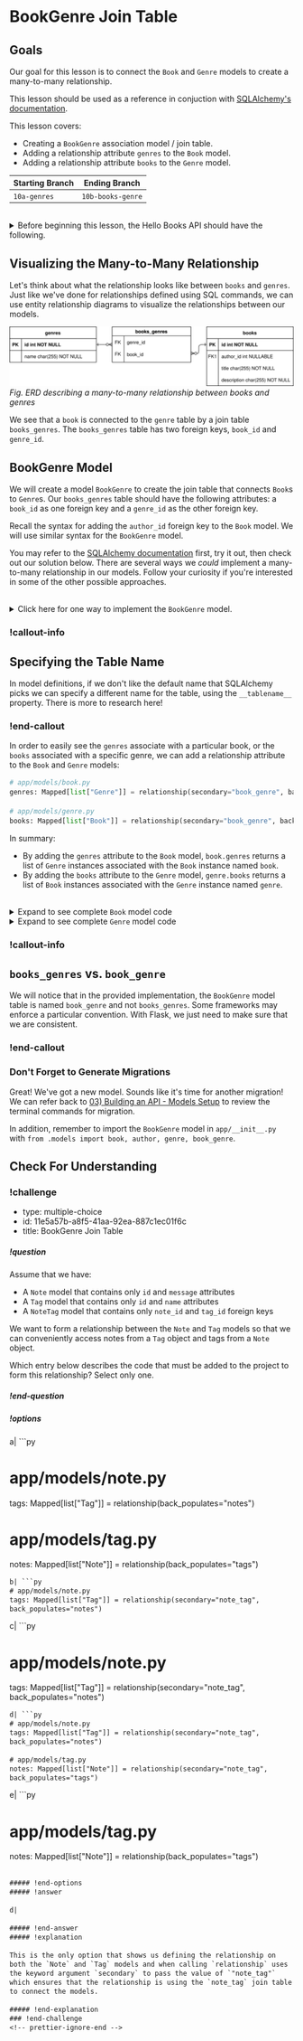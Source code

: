 # BookGenre Join Table

## Goals

Our goal for this lesson is to connect the `Book` and `Genre` models to create a many-to-many relationship.

This lesson should be used as a reference in conjuction with [SQLAlchemy's documentation](https://docs.sqlalchemy.org/en/14/orm/basic_relationships.html).

This lesson covers:

- Creating a `BookGenre` association model / join table.
- Adding a relationship attribute `genres` to the `Book` model.
- Adding a relationship attribute `books` to the `Genre` model.

| Starting Branch | Ending Branch|
|--|--|
|`10a-genres` |`10b-books-genre`|

<br/>

<details>
    <summary>
        Before beginning this lesson, the Hello Books API should have the following.
    </summary>

- A `hello_books_development` database
- A `book` table defined
- A `Book` model defined that contains the instance method `to_dict` and class method `from_dict`
- An `author` table defined
- A `Author` model defined that contains the instance method `to_dict` and class method `from_dict`
- A `genre` table defined
- A `Genre` model defined that contains the instance method `to_dict` and class method `from_dict`

Endpoints defined for these RESTful routes:
- `GET` to `/books`
- `POST` to `/books`
- `GET` to `/books/<book_id>`
- `PUT` to `/books/<book_id>`
- `DELETE` to `/books/<book_id>`
- `POST` to `/authors`
- `GET` to `/authors`
- `POST` to `/authors/<author_id>/books`
- `GET` to `authors/<author_id>/books`
- `GET` to `/genres`
- `POST` to `/genres`

The `Book` model and table should have the following columns:
- `id`
- `title`
- `description`
- `author_id` (foreign key)
- `author` (model only)

The `Author` model and table should have the following columns:
- `id`
- `name`
- `books` (model only)

The `Genre` model and table should have the following columns:
- `id`
- `name`

`route_utilities.py` should contain:
- The function `validate_model()` that can retrieve a model of any type
- The function `create_model()` which will call the `from_dict` method on any class passed as the parameter to create a model of any type.
- The function `get_models_with_filters()` that can apply filters from a dictionary parameter to retrieve models of any type. 

</details>

## Visualizing the Many-to-Many Relationship

Let's think about what the relationship looks like between `books` and `genres`. Just like we've done for relationships defined using SQL commands, we can use entity relationship diagrams to visualize the relationships between our models.

![An entity relationship diagram describing a many-to-many relationship between genres and books](../assets/api-10-many-to-many/GenreBookERD_ManyToMany.drawio.svg)  
_Fig. ERD describing a many-to-many relationship between books and genres_

We see that a `book` is connected to the `genre` table by a join table `books_genres`. The `books_genres` table has two foreign keys, `book_id` and `genre_id`.

## BookGenre Model

We will create a model `BookGenre` to create the join table that connects `Book`s to `Genre`s. Our `books_genres` table should have the following attributes: a `book_id` as one foreign key and a `genre_id` as the other foreign key. 

Recall the syntax for adding the `author_id` foreign key to the `Book` model. We will use similar syntax for the `BookGenre` model.

You may refer to the [SQLAlchemy documentation](https://docs.sqlalchemy.org/en/14/orm/basic_relationships.html#many-to-many) first, try it out, then check out our solution below. There are several ways we _could_ implement a many-to-many relationship in our models. Follow your curiosity if you're interested in some of the other possible approaches.

<br/>

<details>
  <summary>Click here for one way to implement the <code>BookGenre</code> model.</summary>

  ``` python
# app/models/book_genre.py
from sqlalchemy.orm import Mapped, mapped_column, relationship
from sqlalchemy import ForeignKey
from ..db import db

class BookGenre(db.Model):
    __tablename__ = "book_genre"

    book_id: Mapped[int] = mapped_column(ForeignKey("book.id"), primary_key=True)
    genre_id: Mapped[int] = mapped_column(ForeignKey("genre.id"), primary_key=True)
```
</details>

### !callout-info

## Specifying the Table Name

In model definitions, if we don't like the default name that SQLAlchemy picks we can specify a different name for the table, using the `__tablename__` property. There is more to research here!

### !end-callout

In order to easily see the `genres` associate with a particular book, or the `books` associated with a specific genre, we can add a relationship attribute to the `Book` and `Genre` models: 
```py
# app/models/book.py
genres: Mapped[list["Genre"]] = relationship(secondary="book_genre", back_populates="books") 

# app/models/genre.py
books: Mapped[list["Book"]] = relationship(secondary="book_genre", back_populates="genres") 
```

In summary:
- By adding the `genres` attribute to the `Book` model, `book.genres` returns a list of `Genre` instances associated with the `Book` instance named `book`.
- By adding the `books` attribute to the `Genre` model, `genre.books` returns a list of `Book` instances associated with the `Genre` instance named `genre`.

<br>
<details>
  <summary>Expand to see complete <code>Book</code> model code</summary>

``` python
# app/models/book.py
from sqlalchemy.orm import Mapped, mapped_column, relationship
from sqlalchemy import ForeignKey
from typing import Optional
from ..db import db

class Book(db.Model):
    id: Mapped[int] = mapped_column(primary_key=True, autoincrement=True)
    title: Mapped[str]
    description: Mapped[str]
    author_id: Mapped[Optional[int]] = mapped_column(ForeignKey("author.id"))
    author: Mapped[Optional["Author"]] = relationship(back_populates="books")
    genres: Mapped[list["Genre"]] = relationship(secondary="book_genre", back_populates="books")
    
    def to_dict(self):
        book_as_dict = {}
        book_as_dict["id"] = self.id
        book_as_dict["title"] = self.title
        book_as_dict["description"] = self.description

        if self.author:
            book_as_dict["author"] = self.author.name

        return book_as_dict
    
    @classmethod
    def from_dict(cls, book_data):
        # Use get() to fetch values that could be undefined to avoid raising an error
        author_id = book_data.get("author_id")

        new_book = cls(
            title=book_data["title"],
            description=book_data["description"],
            author_id=author_id
        )

        return new_book
```
</details>

<details>
  <summary>Expand to see complete <code>Genre</code> model code</summary>

``` python
# app/models/genre.py
from sqlalchemy.orm import Mapped, mapped_column, relationship
from ..db import db

class Genre(db.Model):
    id: Mapped[int] = mapped_column(primary_key=True, autoincrement=True)
    name: Mapped[str]
    books: Mapped[list["Book"]] = relationship(secondary="book_genre", back_populates="genres")

    def to_dict(self):
        genre_as_dict = {}
        genre_as_dict["id"] = self.id
        genre_as_dict["name"] = self.name

        return genre_as_dict

    @classmethod
    def from_dict(cls, genre_data):
        new_genre = cls(name=genre_data["name"])
        return new_genre
```
</details>

### !callout-info

## `books_genres` vs. `book_genre`

We will notice that in the provided implementation, the `BookGenre` model table is named `book_genre` and not `books_genres`. Some frameworks may enforce a particular convention. With Flask, we just need to make sure that we are consistent.

### !end-callout

### Don't Forget to Generate Migrations

Great! We've got a new model. Sounds like it's time for another migration! We can refer back to [03) Building an API - Models Setup](../api-3-database-models-read/models-setup.md) to review the terminal commands for migration.

In addition, remember to import the `BookGenre` model in `app/__init__.py` with `from .models import book, author, genre, book_genre`.

## Check For Understanding

<!-- prettier-ignore-start -->
### !challenge
* type: multiple-choice
* id: 11e5a57b-a8f5-41aa-92ea-887c1ec01f6c
* title: BookGenre Join Table
##### !question

Assume that we have: 
- A `Note` model that contains only `id` and `message` attributes
- A `Tag` model that contains only `id` and `name` attributes
- A `NoteTag` model that contains only `note_id` and `tag_id` foreign keys

We want to form a relationship between the `Note` and `Tag` models so that we can conveniently access notes from a `Tag` object and tags from a `Note` object.

Which entry below describes the code that must be added to the project to form this relationship? Select only one.

##### !end-question
##### !options

a| ```py
# app/models/note.py
tags: Mapped[list["Tag"]] = relationship(back_populates="notes") 

# app/models/tag.py
notes: Mapped[list["Note"]] = relationship(back_populates="tags") 
```
b| ```py
# app/models/note.py
tags: Mapped[list["Tag"]] = relationship(secondary="note_tag", back_populates="notes") 
```
c| ```py
# app/models/note.py
tags: Mapped[list["Tag"]] = relationship(secondary="note_tag", back_populates="notes") 
```
d| ```py
# app/models/note.py
tags: Mapped[list["Tag"]] = relationship(secondary="note_tag", back_populates="notes") 

# app/models/tag.py
notes: Mapped[list["Note"]] = relationship(secondary="note_tag", back_populates="tags") 
```
e| ```py
# app/models/tag.py
notes: Mapped[list["Note"]] = relationship(back_populates="tags") 
```

##### !end-options
##### !answer

d|

##### !end-answer
##### !explanation

This is the only option that shows us defining the relationship on both the `Note` and `Tag` models and when calling `relationship` uses the keyword argument `secondary` to pass the value of `"note_tag"` which ensures that the relationship is using the `note_tag` join table to connect the models.

##### !end-explanation
### !end-challenge
<!-- prettier-ignore-end -->

